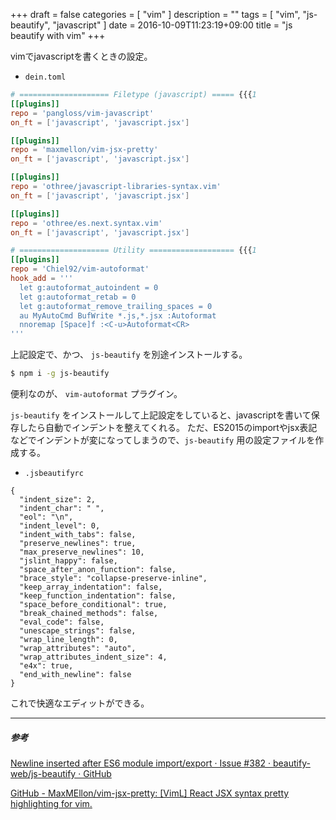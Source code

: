 +++
draft = false
categories = [ "vim" ]
description = ""
tags = [ "vim", "js-beautify", "javascript" ]
date = 2016-10-09T11:23:19+09:00
title = "js beautify with vim"
+++

vimでjavascriptを書くときの設定。

- `dein.toml`

```toml
# ==================== Filetype (javascript) ===== {{{1
[[plugins]]
repo = 'pangloss/vim-javascript'
on_ft = ['javascript', 'javascript.jsx']

[[plugins]]
repo = 'maxmellon/vim-jsx-pretty'
on_ft = ['javascript', 'javascript.jsx']

[[plugins]]
repo = 'othree/javascript-libraries-syntax.vim'
on_ft = ['javascript', 'javascript.jsx']

[[plugins]]
repo = 'othree/es.next.syntax.vim'
on_ft = ['javascript', 'javascript.jsx']

# ==================== Utility =================== {{{1
[[plugins]]
repo = 'Chiel92/vim-autoformat'
hook_add = '''
  let g:autoformat_autoindent = 0
  let g:autoformat_retab = 0
  let g:autoformat_remove_trailing_spaces = 0
  au MyAutoCmd BufWrite *.js,*.jsx :Autoformat
  nnoremap [Space]f :<C-u>Autoformat<CR>
'''
```

上記設定で、かつ、 `js-beautify` を別途インストールする。

```sh
$ npm i -g js-beautify
```

便利なのが、 `vim-autoformat` プラグイン。

`js-beautify` をインストールして上記設定をしていると、javascriptを書いて保存したら自動でインデントを整えてくれる。
ただ、ES2015のimportやjsx表記などでインデントが変になってしまうので、`js-beautify` 用の設定ファイルを作成する。

- `.jsbeautifyrc`

```
{
  "indent_size": 2,
  "indent_char": " ",
  "eol": "\n",
  "indent_level": 0,
  "indent_with_tabs": false,
  "preserve_newlines": true,
  "max_preserve_newlines": 10,
  "jslint_happy": false,
  "space_after_anon_function": false,
  "brace_style": "collapse-preserve-inline",
  "keep_array_indentation": false,
  "keep_function_indentation": false,
  "space_before_conditional": true,
  "break_chained_methods": false,
  "eval_code": false,
  "unescape_strings": false,
  "wrap_line_length": 0,
  "wrap_attributes": "auto",
  "wrap_attributes_indent_size": 4,
  "e4x": true,
  "end_with_newline": false
}
```

これで快適なエディットができる。

- - -
##### 参考

[Newline inserted after ES6 module import/export · Issue #382 · beautify-web/js-beautify · GitHub](https://github.com/beautify-web/js-beautify/issues/382)

[GitHub - MaxMEllon/vim-jsx-pretty: [VimL] React JSX syntax pretty highlighting for vim.](https://github.com/MaxMEllon/vim-jsx-pretty)

